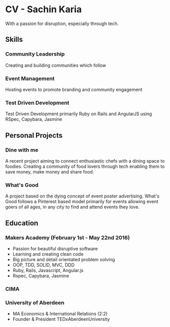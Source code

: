 # CV - Sachin Karia

With a passion for disruption, especially through tech.

## Skills

### Community Leadership

Creating and building communities which follow

### Event Management

Hosting events to promote branding and community engagement

### Test Driven Development
Test Driven Development primarily Ruby on Rails and AngularJS using RSpec, Capybara, Jasmine

## Personal Projects

### Dine with me

A recent project aiming to connect enthusiastic chefs with a dining space to foodies. Creating a community of food lovers through tech enabling them to save money, make money and share food.

### What's Good

A project based on the dying concept of event poster advertising. What's Good follows a Pinterest based model primarily for events allowing event goers of all ages, in any city to find and attend events they love.

## Education

### Makers Academy (February 1st - May 22nd 2016)

- Passion for beautiful disruptive software
- Learning and creating clean code
- Big picture and detail orientated problem solving
- OOP, TDD, SOLID, MVC, DDD
- Ruby, Rails, Javascript, Angular.js
- Rspec, Capybara, Jasmine

### CIMA

### University of Aberdeen

- MA Economics & International Relations (2:2)
- Founder & President TEDxAberdeenUniversity
